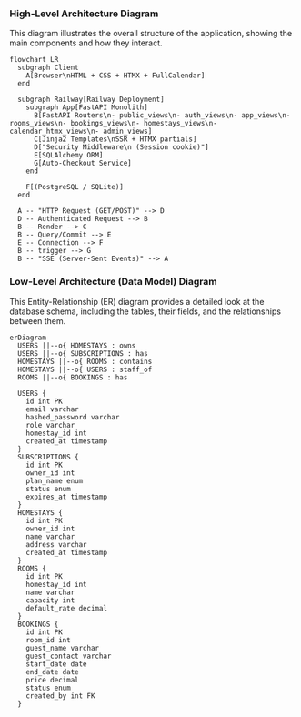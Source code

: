 ### High-Level Architecture Diagram

This diagram illustrates the overall structure of the application, showing the main components and how they interact.

```mermaid
flowchart LR
  subgraph Client
    A[Browser\nHTML + CSS + HTMX + FullCalendar]
  end
  
  subgraph Railway[Railway Deployment]
    subgraph App[FastAPI Monolith]
      B[FastAPI Routers\n- public_views\n- auth_views\n- app_views\n- rooms_views\n- bookings_views\n- homestays_views\n- calendar_htmx_views\n- admin_views]
      C[Jinja2 Templates\nSSR + HTMX partials]
      D["Security Middleware\n (Session cookie)"]
      E[SQLAlchemy ORM]
      G[Auto-Checkout Service]
    end
    
    F[(PostgreSQL / SQLite)]
  end
  
  A -- "HTTP Request (GET/POST)" --> D
  D -- Authenticated Request --> B
  B -- Render --> C
  B -- Query/Commit --> E
  E -- Connection --> F
  B -- trigger --> G
  B -- "SSE (Server-Sent Events)" --> A
```

### Low-Level Architecture (Data Model) Diagram

This Entity-Relationship (ER) diagram provides a detailed look at the database schema, including the tables, their fields, and the relationships between them.

```mermaid
erDiagram
  USERS ||--o{ HOMESTAYS : owns
  USERS ||--o{ SUBSCRIPTIONS : has
  HOMESTAYS ||--o{ ROOMS : contains
  HOMESTAYS ||--o{ USERS : staff_of
  ROOMS ||--o{ BOOKINGS : has

  USERS {
    id int PK
    email varchar
    hashed_password varchar
    role varchar
    homestay_id int
    created_at timestamp
  }
  SUBSCRIPTIONS {
    id int PK
    owner_id int
    plan_name enum
    status enum
    expires_at timestamp
  }
  HOMESTAYS {
    id int PK
    owner_id int
    name varchar
    address varchar
    created_at timestamp
  }
  ROOMS {
    id int PK
    homestay_id int
    name varchar
    capacity int
    default_rate decimal
  }
  BOOKINGS {
    id int PK
    room_id int
    guest_name varchar
    guest_contact varchar
    start_date date
    end_date date
    price decimal
    status enum
    created_by int FK
  }
```
